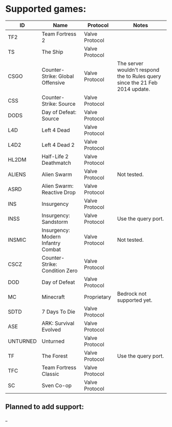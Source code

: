 
# Supported games:
| ID       | Name                               | Protocol       | Notes                                                                        |
|----------|------------------------------------|----------------|------------------------------------------------------------------------------|
| TF2      | Team Fortress 2                    | Valve Protocol |                                                                              |
| TS       | The Ship                           | Valve Protocol |                                                                              |
| CSGO     | Counter-Strike: Global Offensive   | Valve Protocol | The server wouldn't respond the to Rules query since the 21 Feb 2014 update. |
| CSS      | Counter-Strike: Source             | Valve Protocol |                                                                              |
| DODS     | Day of Defeat: Source              | Valve Protocol |                                                                              |
| L4D      | Left 4 Dead                        | Valve Protocol |                                                                              |
| L4D2     | Left 4 Dead 2                      | Valve Protocol |                                                                              |
| HL2DM    | Half-Life 2 Deathmatch             | Valve Protocol |                                                                              |
| ALIENS   | Alien Swarm                        | Valve Protocol | Not tested.                                                                  |
| ASRD     | Alien Swarm: Reactive Drop         | Valve Protocol |                                                                              |
| INS      | Insurgency                         | Valve Protocol |                                                                              |
| INSS     | Insurgency: Sandstorm              | Valve Protocol | Use the query port.                                                          |
| INSMIC   | Insurgency: Modern Infantry Combat | Valve Protocol | Not tested.                                                                  |
| CSCZ     | Counter-Strike: Condition Zero     | Valve Protocol |                                                                              |
| DOD      | Day of Defeat                      | Valve Protocol |                                                                              |
| MC       | Minecraft                          | Proprietary    | Bedrock not supported yet.                                                   |
| SDTD     | 7 Days To Die                      | Valve Protocol |                                                                              |   
| ASE      | ARK: Survival Evolved              | Valve Protocol |                                                                              |
| UNTURNED | Unturned                           | Valve Protocol |                                                                              |
| TF       | The Forest                         | Valve Protocol | Use the query port.                                                          |
| TFC      | Team Fortress Classic              | Valve Protocol |                                                                              |
| SC       | Sven Co-op                         | Valve Protocol |                                                                              |

## Planned to add support:
_
